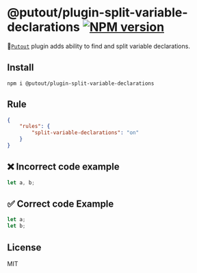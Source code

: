 # @putout/plugin-split-variable-declarations [![NPM version][NPMIMGURL]][NPMURL]

[NPMIMGURL]: https://img.shields.io/npm/v/@putout/plugin-split-variable-declarations.svg?style=flat&longCache=true
[NPMURL]: https://npmjs.org/package/@putout/plugin-split-variable-declarations "npm"

🐊[`Putout`](https://github.com/coderaiser/putout) plugin adds ability to find and split variable declarations.

## Install

```
npm i @putout/plugin-split-variable-declarations
```

## Rule

```json
{
    "rules": {
        "split-variable-declarations": "on"
    }
}
```

## ❌ Incorrect code example

```js
let a, b;
```

## ✅ Correct code Example

```js
let a;
let b;
```

## License

MIT
